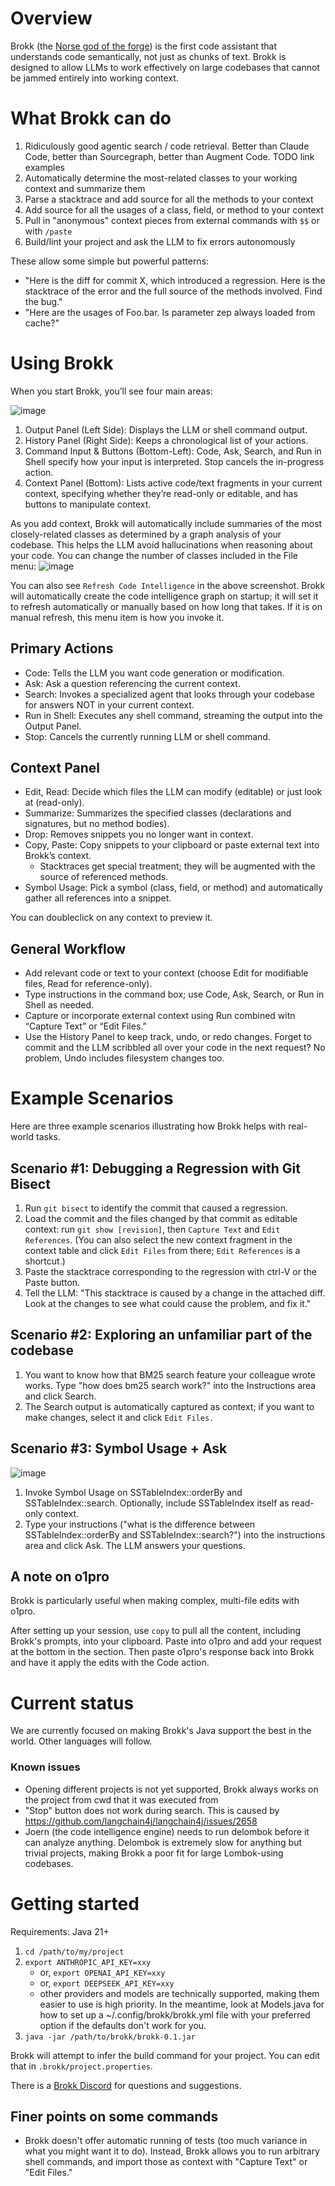 # Overview

Brokk (the [Norse god of the forge](https://en.wikipedia.org/wiki/Brokkr))
is the first code assistant that understands code semantically, not just
as chunks of text.  Brokk is designed to allow LLMs to work effectively
on large codebases that cannot be jammed entirely into working context.

# What Brokk can do

1. Ridiculously good agentic search / code retrieval. Better than Claude Code, better than Sourcegraph,
   better than Augment Code.  TODO link examples
1. Automatically determine the most-related classes to your working context and summarize them
1. Parse a stacktrace and add source for all the methods to your context
1. Add source for all the usages of a class, field, or method to your context
1. Pull in "anonymous" context pieces from external commands with `$$` or with `/paste`
1. Build/lint your project and ask the LLM to fix errors autonomously

These allow some simple but powerful patterns:
- "Here is the diff for commit X, which introduced a regression.  Here is the stacktrace
  of the error and the full source of the methods involved.  Find the bug."
- "Here are the usages of Foo.bar.  Is parameter zep always loaded from cache?"

# Using Brokk

When you start Brokk, you’ll see four main areas:

![image](https://github.com/user-attachments/assets/32d5a1bd-67b2-4181-8bc8-bfd4d546b959)

1. Output Panel (Left Side): Displays the LLM or shell command output.
1. History Panel (Right Side): Keeps a chronological list of your actions.  
1. Command Input & Buttons (Bottom-Left): Code, Ask, Search, and Run in Shell specify how your input is interpreted.  Stop cancels the in-progress action.
1. Context Panel (Bottom): Lists active code/text fragments in your current context, specifying whether they’re read-only or editable, and has
   buttons to manipulate context.

As you add context, Brokk will automatically include summaries of the most closely-related classes
as determined by a graph analysis of your codebase.  This helps the LLM avoid hallucinations when
reasoning about your code.  You can change the number of classes included in the File menu:
![image](https://github.com/user-attachments/assets/009ab017-1804-4b0c-8845-50395700c1a1)

You can also see `Refresh Code Intelligence` in the above screenshot.  Brokk will automatically
create the code intelligence graph on startup; it will set it to refresh automatically or manually
based on how long that takes.  If it is on manual refresh, this menu item is how you invoke it.

## Primary Actions

- Code: Tells the LLM you want code generation or modification.
- Ask: Ask a question referencing the current context.
- Search: Invokes a specialized agent that looks through your codebase for answers NOT in your current context.
- Run in Shell: Executes any shell command, streaming the output into the Output Panel.
- Stop: Cancels the currently running LLM or shell command.

## Context Panel
- Edit, Read: Decide which files the LLM can modify (editable) or just look at (read-only).
- Summarize: Summarizes the specified classes (declarations and signatures, but no method bodies).
- Drop: Removes snippets you no longer want in context.
- Copy, Paste: Copy snippets to your clipboard or paste external text into Brokk’s context.
  - Stacktraces get special treatment; they will be augmented with the source of referenced methods.
- Symbol Usage: Pick a symbol (class, field, or method) and automatically gather all references into a snippet.

You can doubleclick on any context to preview it.

## General Workflow
- Add relevant code or text to your context (choose Edit for modifiable files, Read for reference-only).
- Type instructions in the command box; use Code, Ask, Search, or Run in Shell as needed.
- Capture or incorporate external context using Run combined witn “Capture Text” or “Edit Files.”
- Use the History Panel to keep track, undo, or redo changes. Forget to commit and the LLM scribbled all over your
  code in the next request? No problem, Undo includes filesystem changes too.

# Example Scenarios
Here are three example scenarios illustrating how Brokk helps with real-world tasks.

## Scenario #1: Debugging a Regression with Git Bisect
1. Run `git bisect` to identify the commit that caused a regression.
2. Load the commit and the files changed by that commit as editable context: run `git show [revision]`,
   then `Capture Text` and `Edit References`.  (You can also select the new context fragment in the context table
   and click `Edit Files` from there; `Edit References` is a shortcut.)
4. Paste the stacktrace corresponding to the regression with ctrl-V or the Paste button.
5. Tell the LLM: "This stacktrace is caused by a change in the attached diff. Look at the changes to see what
   could cause the problem, and fix it."

## Scenario #2: Exploring an unfamiliar part of the codebase
1. You want to know how that BM25 search feature your colleague wrote works. Type "how does bm25 search work?" into
   the Instructions area and click Search.
2. The Search output is automatically captured as context; if you want to make changes, select it and click `Edit Files.`

## Scenario #3: Symbol Usage + Ask
![image](https://github.com/user-attachments/assets/e5756f8d-9cef-4467-b3c3-43872eafe8e1)

1. Invoke Symbol Usage on SSTableIndex::orderBy and SSTableIndex::search.  Optionally,
   include SSTableIndex itself as read-only context.
3. Type your instructions ("what is the difference between SSTableIndex::orderBy and SSTableIndex::search?") into the instructions
   area and click Ask.  The LLM answers your questions.

## A note on o1pro

Brokk is particularly useful when making complex, multi-file edits with o1pro.

After setting up your session, use `copy` to pull all the content, including Brokk's prompts, into your clipboard.
Paste into o1pro and add your request at the bottom in the <goal> section.  Then paste o1pro's response back into
Brokk and have it apply the edits with the Code action.

# Current status

We are currently focused on making Brokk's Java support the best in the world.
Other languages will follow.

### Known issues

- Opening different projects is not yet supported, Brokk always works on the project from cwd
  that it was executed from
- "Stop" button does not work during search.  This is caused by https://github.com/langchain4j/langchain4j/issues/2658
- Joern (the code intelligence engine) needs to run delombok before it can analyze anything.
  Delombok is extremely slow for anything but trivial projects, making Brokk a poor fit for
  large Lombok-using codebases.

# Getting started

Requirements: Java 21+

1. `cd /path/to/my/project`
2. `export ANTHROPIC_API_KEY=xxy`
   - or, `export OPENAI_API_KEY=xxy`
   - or, `export DEEPSEEK_API_KEY=xxy`
   - other providers and models are technically supported, making them easier to use is high priority.
     In the meantime, look at Models.java for how to set up a ~/.config/brokk/brokk.yml file with
     your preferred option if the defaults don't work for you.
1. `java -jar /path/to/brokk/brokk-0.1.jar`

Brokk will attempt to infer the build command for your project.  You can edit that in `.brokk/project.properties`.

There is a [Brokk Discord](https://discord.gg/ugXqhRem) for questions and suggestions.

## Finer points on some commands

- Brokk doesn't offer automatic running of tests (too much variance in what you might want it to do).
  Instead, Brokk allows you to run arbitrary shell commands, and import those as context with "Capture Text"
  or "Edit Files."
